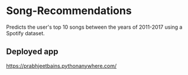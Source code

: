 # Song-Recommendations
Predicts the user's top 10 songs between the years of 2011-2017 using a Spotify dataset.

## Deployed app
https://prabhjeetbains.pythonanywhere.com/
